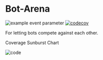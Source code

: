 # Bot-Arena
![example event parameter](https://github.com/mmmtastymmm/Bot-Arena/actions/workflows/unit-test.yml/badge.svg?event=push)
[![codecov](https://codecov.io/gh/mmmtastymmm/Bot-Arena/branch/main/graph/badge.svg?token=R057I3M5PS)](https://codecov.io/gh/mmmtastymmm/Bot-Arena)

For letting bots compete against each other.

Coverage Sunburst Chart

![code](https://codecov.io/gh/mmmtastymmm/Bot-Arena/branch/main/graphs/sunburst.svg?token=R057I3M5PS)